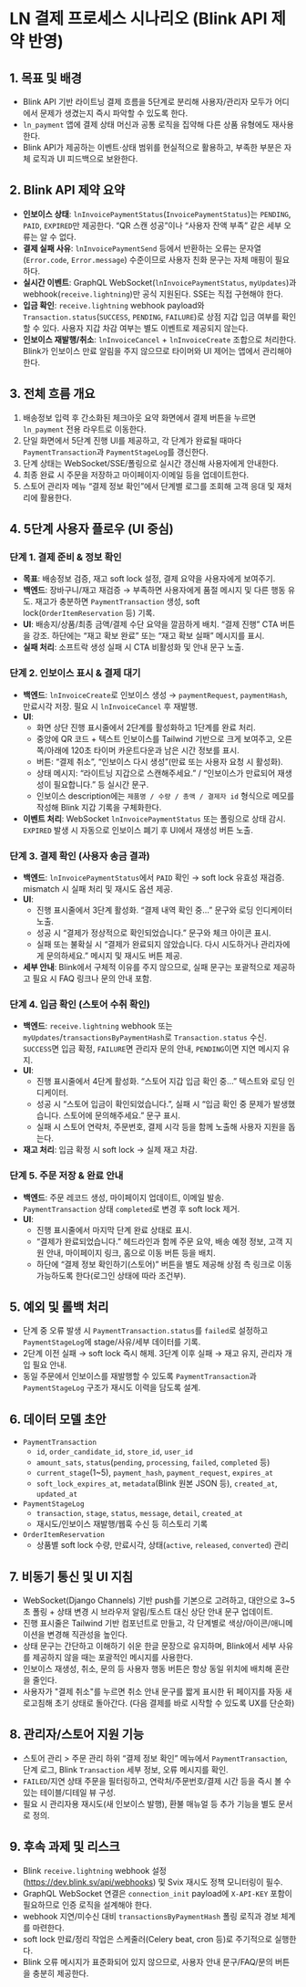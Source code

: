 # LN 결제 프로세스 시나리오 (Blink API 제약 반영)

## 1. 목표 및 배경
- Blink API 기반 라이트닝 결제 흐름을 5단계로 분리해 사용자/관리자 모두가 어디에서 문제가 생겼는지 즉시 파악할 수 있도록 한다.
- `ln_payment` 앱에 결제 상태 머신과 공통 로직을 집약해 다른 상품 유형에도 재사용한다.
- Blink API가 제공하는 이벤트·상태 범위를 현실적으로 활용하고, 부족한 부분은 자체 로직과 UI 피드백으로 보완한다.

## 2. Blink API 제약 요약
- **인보이스 상태**: `lnInvoicePaymentStatus`(`InvoicePaymentStatus`)는 `PENDING`, `PAID`, `EXPIRED`만 제공한다. “QR 스캔 성공”이나 “사용자 잔액 부족” 같은 세부 오류는 알 수 없다.
- **결제 실패 사유**: `lnInvoicePaymentSend` 등에서 반환하는 오류는 문자열(`Error.code`, `Error.message`) 수준이므로 사용자 친화 문구는 자체 매핑이 필요하다.
- **실시간 이벤트**: GraphQL WebSocket(`lnInvoicePaymentStatus`, `myUpdates`)과 webhook(`receive.lightning`)만 공식 지원된다. SSE는 직접 구현해야 한다.
- **입금 확인**: `receive.lightning` webhook payload와 `Transaction.status`(`SUCCESS`, `PENDING`, `FAILURE`)로 상점 지갑 입금 여부를 확인할 수 있다. 사용자 지갑 차감 여부는 별도 이벤트로 제공되지 않는다.
- **인보이스 재발행/취소**: `lnInvoiceCancel` + `lnInvoiceCreate` 조합으로 처리한다. Blink가 인보이스 만료 알림을 주지 않으므로 타이머와 UI 제어는 앱에서 관리해야 한다.

## 3. 전체 흐름 개요
1. 배송정보 입력 후 간소화된 체크아웃 요약 화면에서 결제 버튼을 누르면 `ln_payment` 전용 라우트로 이동한다.
2. 단일 화면에서 5단계 진행 UI를 제공하고, 각 단계가 완료될 때마다 `PaymentTransaction`과 `PaymentStageLog`를 갱신한다.
3. 단계 상태는 WebSocket/SSE/폴링으로 실시간 갱신해 사용자에게 안내한다.
4. 최종 완료 시 주문을 저장하고 마이페이지·이메일 등을 업데이트한다.
5. 스토어 관리자 메뉴 “결제 정보 확인”에서 단계별 로그를 조회해 고객 응대 및 재처리에 활용한다.

## 4. 5단계 사용자 플로우 (UI 중심)
### 단계 1. 결제 준비 & 정보 확인
- **목표**: 배송정보 검증, 재고 soft lock 설정, 결제 요약을 사용자에게 보여주기.
- **백엔드**: 장바구니/재고 재검증 → 부족하면 사용자에게 품절 메시지 및 다른 행동 유도. 재고가 충분하면 `PaymentTransaction` 생성, soft lock(`OrderItemReservation` 등) 기록.
- **UI**: 배송지/상품/최종 금액/결제 수단 요약을 깔끔하게 배치. “결제 진행” CTA 버튼을 강조. 하단에는 “재고 확보 완료” 또는 “재고 확보 실패” 메시지를 표시.
- **실패 처리**: 소프트락 생성 실패 시 CTA 비활성화 및 안내 문구 노출.

### 단계 2. 인보이스 표시 & 결제 대기
- **백엔드**: `lnInvoiceCreate`로 인보이스 생성 → `paymentRequest`, `paymentHash`, 만료시각 저장. 필요 시 `lnInvoiceCancel` 후 재발행.
- **UI**:
  - 화면 상단 진행 표시줄에서 2단계를 활성화하고 1단계를 완료 처리.
  - 중앙에 QR 코드 + 텍스트 인보이스를 Tailwind 기반으로 크게 보여주고, 오른쪽/아래에 120초 타이머 카운트다운과 남은 시간 정보를 표시.
  - 버튼: “결제 취소”, “인보이스 다시 생성”(만료 또는 사용자 요청 시 활성화).
  - 상태 메시지: “라이트닝 지갑으로 스캔해주세요.” / “인보이스가 만료되어 재생성이 필요합니다.” 등 실시간 문구.
  - 인보이스 description에는 `제품명 / 수량 / 총액 / 결제자 id` 형식으로 메모를 작성해 Blink 지갑 기록을 구체화한다.
- **이벤트 처리**: WebSocket `lnInvoicePaymentStatus` 또는 폴링으로 상태 감시. `EXPIRED` 발생 시 자동으로 인보이스 폐기 후 UI에서 재생성 버튼 노출.

### 단계 3. 결제 확인 (사용자 송금 결과)
- **백엔드**: `lnInvoicePaymentStatus`에서 `PAID` 확인 → soft lock 유효성 재검증. mismatch 시 실패 처리 및 재시도 옵션 제공.
- **UI**:
  - 진행 표시줄에서 3단계 활성화. “결제 내역 확인 중…” 문구와 로딩 인디케이터 노출.
  - 성공 시 “결제가 정상적으로 확인되었습니다.” 문구와 체크 아이콘 표시.
  - 실패 또는 불확실 시 “결제가 완료되지 않았습니다. 다시 시도하거나 관리자에게 문의하세요.” 메시지 및 재시도 버튼 제공.
- **세부 안내**: Blink에서 구체적 이유를 주지 않으므로, 실패 문구는 포괄적으로 제공하고 필요 시 FAQ 링크나 문의 안내 포함.

### 단계 4. 입금 확인 (스토어 수취 확인)
- **백엔드**: `receive.lightning` webhook 또는 `myUpdates`/`transactionsByPaymentHash`로 `Transaction.status` 수신. `SUCCESS`면 입금 확정, `FAILURE`면 관리자 문의 안내, `PENDING`이면 지연 메시지 유지.
- **UI**:
  - 진행 표시줄에서 4단계 활성화. “스토어 지갑 입금 확인 중…” 텍스트와 로딩 인디케이터.
  - 성공 시 “스토어 입금이 확인되었습니다.”, 실패 시 “입금 확인 중 문제가 발생했습니다. 스토어에 문의해주세요.” 문구 표시.
  - 실패 시 스토어 연락처, 주문번호, 결제 시각 등을 함께 노출해 사용자 지원을 돕는다.
- **재고 처리**: 입금 확정 시 soft lock → 실제 재고 차감.

### 단계 5. 주문 저장 & 완료 안내
- **백엔드**: 주문 레코드 생성, 마이페이지 업데이트, 이메일 발송. `PaymentTransaction` 상태 `completed`로 변경 후 soft lock 제거.
- **UI**:
  - 진행 표시줄에서 마지막 단계 완료 상태로 표시.
  - “결제가 완료되었습니다.” 헤드라인과 함께 주문 요약, 배송 예정 정보, 고객 지원 안내, 마이페이지 링크, 홈으로 이동 버튼 등을 배치.
  - 하단에 “결제 정보 확인하기(스토어)” 버튼을 별도 제공해 상점 측 링크로 이동 가능하도록 한다(로그인 상태에 따라 조건부).

## 5. 예외 및 롤백 처리
- 단계 중 오류 발생 시 `PaymentTransaction.status`를 `failed`로 설정하고 `PaymentStageLog`에 stage/사유/세부 데이터를 기록.
- 2단계 이전 실패 → soft lock 즉시 해제. 3단계 이후 실패 → 재고 유지, 관리자 개입 필요 안내.
- 동일 주문에서 인보이스를 재발행할 수 있도록 `PaymentTransaction`과 `PaymentStageLog` 구조가 재시도 이력을 담도록 설계.

## 6. 데이터 모델 초안
- `PaymentTransaction`
  - `id`, `order_candidate_id`, `store_id`, `user_id`
  - `amount_sats`, `status`(`pending`, `processing`, `failed`, `completed` 등)
  - `current_stage`(1~5), `payment_hash`, `payment_request`, `expires_at`
  - `soft_lock_expires_at`, `metadata`(Blink 원본 JSON 등), `created_at`, `updated_at`
- `PaymentStageLog`
  - `transaction`, `stage`, `status`, `message`, `detail`, `created_at`
  - 재시도/인보이스 재발행/웹훅 수신 등 히스토리 기록
- `OrderItemReservation`
  - 상품별 soft lock 수량, 만료시각, 상태(`active`, `released`, `converted`) 관리

## 7. 비동기 통신 및 UI 지침
- WebSocket(Django Channels) 기반 push를 기본으로 고려하고, 대안으로 3~5초 폴링 + 상태 변경 시 브라우저 알림/토스트 대신 상단 안내 문구 업데이트.
- 진행 표시줄은 Tailwind 기반 컴포넌트로 만들고, 각 단계별로 색상/아이콘/애니메이션을 변경해 직관성을 높인다.
- 상태 문구는 간단하고 이해하기 쉬운 한글 문장으로 유지하며, Blink에서 세부 사유를 제공하지 않을 때는 포괄적인 메시지를 사용한다.
- 인보이스 재생성, 취소, 문의 등 사용자 행동 버튼은 항상 동일 위치에 배치해 혼란을 줄인다.
- 사용자가 "결제 취소"를 누르면 취소 안내 문구를 짧게 표시한 뒤 페이지를 자동 새로고침해 초기 상태로 돌아간다. (다음 결제를 바로 시작할 수 있도록 UX를 단순화)

## 8. 관리자/스토어 지원 기능
- 스토어 관리 > 주문 관리 하위 “결제 정보 확인” 메뉴에서 `PaymentTransaction`, 단계 로그, Blink `Transaction` 세부 정보, 오류 메시지를 확인.
- `FAILED`/지연 상태 주문을 필터링하고, 연락처/주문번호/결제 시간 등을 즉시 볼 수 있는 테이블/디테일 뷰 구성.
- 필요 시 관리자용 재시도(새 인보이스 발행), 환불 매뉴얼 등 추가 기능을 별도 문서로 정의.

## 9. 후속 과제 및 리스크
- Blink `receive.lightning` webhook 설정(https://dev.blink.sv/api/webhooks) 및 Svix 재시도 정책 모니터링이 필수.
- GraphQL WebSocket 연결은 `connection_init` payload에 `X-API-KEY` 포함이 필요하므로 인증 로직을 설계해야 한다.
- webhook 지연/미수신 대비 `transactionsByPaymentHash` 폴링 로직과 경보 체계를 마련한다.
- soft lock 만료/정리 작업은 스케줄러(Celery beat, cron 등)로 주기적으로 실행한다.
- Blink 오류 메시지가 표준화되어 있지 않으므로, 사용자 안내 문구/FAQ/문의 버튼을 충분히 제공한다.
